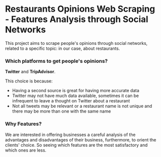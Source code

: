 # Restaurants Opinions Web Scraping - Features Analysis through Social Networks

This project aims to scrape people's opinions through social networks, related to a specific topic: in our case, about restaurants.

### Which platforms to get people's opinions?

**Twitter** and **TripAdvisor**. 

This choice is because:
- Having a second source is great for having more accurate data
- Twitter may not have much data available, sometimes it can be infrequent to leave a thought on Twitter about a restaurant
- Not all tweets may be relevant or a restaurant name is not unique and there may be more than one with the same name

### Why Features?

We are interested in offering businesses a careful analysis of the advantages and disadvantages of their business, furthermore, to orient the clients' choice.
So seeing which features are the most satisfactory and which ones are less.
